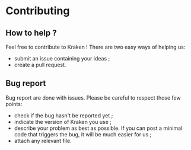 # Contributing

## How to help ?

Feel free to contribute to Kraken ! There are two easy ways of helping us:

- submit an issue containing your ideas ;
- create a pull request.

## Bug report

Bug report are done with issues. Please be careful to respect those few points:

- check if the bug hasn't be reported yet ;
- indicate the version of Kraken you use ;
- describe your problem as best as possible. If you can post a minimal code that triggers the bug, it will be much easier for us ;
- attach any relevant file.

